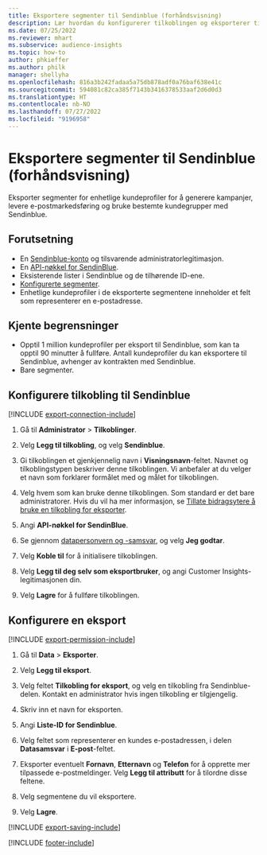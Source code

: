 ```yaml
---
title: Eksportere segmenter til Sendinblue (forhåndsvisning)
description: Lær hvordan du konfigurerer tilkoblingen og eksporterer til Sendinblue.
ms.date: 07/25/2022
ms.reviewer: mhart
ms.subservice: audience-insights
ms.topic: how-to
author: phkieffer
ms.author: philk
manager: shellyha
ms.openlocfilehash: 816a3b242fadaa5a75db878adf0a76baf638e41c
ms.sourcegitcommit: 594081c82ca385f7143b3416378533aaf2d6d0d3
ms.translationtype: HT
ms.contentlocale: nb-NO
ms.lasthandoff: 07/27/2022
ms.locfileid: "9196958"
---
```

# <a name="export-segments-to-sendinblue-preview"></a>Eksportere segmenter til Sendinblue (forhåndsvisning)

Eksporter segmenter for enhetlige kundeprofiler for å generere kampanjer, levere e-postmarkedsføring og bruke bestemte kundegrupper med Sendinblue.

## <a name="prerequisites"></a>Forutsetning

- En [Sendinblue-konto](https://www.sendinblue.com/) og tilsvarende administratorlegitimasjon.
- En [API-nøkkel for SendinBlue](https://developers.sendinblue.com/docs/getting-started#:~:text=Get%20your%20API%20key&text=You%20can%20create%20one%20from,your%20settings%20This%20API%20key).
- Eksisterende lister i Sendinblue og de tilhørende ID-ene.
- [Konfigurerte segmenter](segments.md).
- Enhetlige kundeprofiler i de eksporterte segmentene inneholder et felt som representerer en e-postadresse.

## <a name="known-limitations"></a>Kjente begrensninger

- Opptil 1 million kundeprofiler per eksport til Sendinblue, som kan ta opptil 90 minutter å fullføre. Antall kundeprofiler du kan eksportere til Sendinblue, avhenger av kontrakten med Sendinblue.
- Bare segmenter.

## <a name="set-up-connection-to-sendinblue"></a>Konfigurere tilkobling til Sendinblue

[!INCLUDE [export-connection-include](includes/export-connection-admn.md)]

1. Gå til **Administrator** > **Tilkoblinger**.

1. Velg **Legg til tilkobling**, og velg **Sendinblue**.

1. Gi tilkoblingen et gjenkjennelig navn i **Visningsnavn**-feltet. Navnet og tilkoblingstypen beskriver denne tilkoblingen. Vi anbefaler at du velger et navn som forklarer formålet med og målet for tilkoblingen.

1. Velg hvem som kan bruke denne tilkoblingen. Som standard er det bare administratorer. Hvis du vil ha mer informasjon, se [Tillate bidragsytere å bruke en tilkobling for eksporter](connections.md#allow-contributors-to-use-a-connection-for-exports).

1. Angi **API-nøkkel for SendinBlue**.

1. Se gjennom [datapersonvern og -samsvar](connections.md#data-privacy-and-compliance), og velg **Jeg godtar**.

1. Velg **Koble til** for å initialisere tilkoblingen.

1. Velg **Legg til deg selv som eksportbruker**, og angi Customer Insights-legitimasjonen din.

1. Velg **Lagre** for å fullføre tilkoblingen.

## <a name="configure-an-export"></a>Konfigurere en eksport

[!INCLUDE [export-permission-include](includes/export-permission.md)]

1. Gå til **Data** > **Eksporter**.

1. Velg **Legg til eksport**.

1. Velg feltet **Tilkobling for eksport**, og velg en tilkobling fra Sendinblue-delen. Kontakt en administrator hvis ingen tilkobling er tilgjengelig.

1. Skriv inn et navn for eksporten.

1. Angi **Liste-ID for Sendinblue**.

1. Velg feltet som representerer en kundes e-postadressen, i delen **Datasamsvar** i **E-post**-feltet.

1. Eksporter eventuelt **Fornavn**, **Etternavn** og **Telefon** for å opprette mer tilpassede e-postmeldinger. Velg **Legg til attributt** for å tilordne disse feltene.

1. Velg segmentene du vil eksportere.

1. Velg **Lagre**.

[!INCLUDE [export-saving-include](includes/export-saving.md)]

[!INCLUDE [footer-include](includes/footer-banner.md)]
